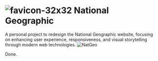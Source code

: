 # ![favicon-32x32](https://github.com/user-attachments/assets/820421f5-59b9-4924-a244-58fb0d6f606e) National Geographic
A personal project to redesign the National Geographic website, focusing on enhancing user experience, responsiveness, and visual storytelling through modern web technologies.
![NatGeo](https://github.com/user-attachments/assets/ea2b46aa-9917-40e8-b3ee-cf7f0e07e988)

Done.
